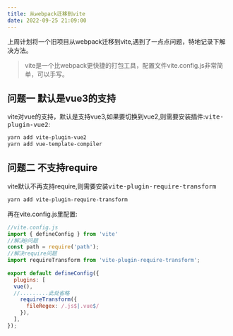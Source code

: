 ```yaml
---
title: 从webpack迁移到vite
date: 2022-09-25 21:09:00
---
```


上周计划将一个旧项目从webpack迁移到vite,遇到了一点点问题，特地记录下解决方法。
> vite是一个比webpack更快捷的打包工具，配置文件vite.config.js非常简单，可以手写。

## 问题一 默认是vue3的支持

vite对vue的支持，默认是支持vue3,如果要切换到vue2,则需要安装插件:<kbd>vite-plugin-vue2</kbd>:

```bash
yarn add vite-plugin-vue2
yarn add vue-template-compiler
```

## 问题二 不支持require 
vite默认不再支持require,则需要安装<kbd>vite-plugin-require-transform</kbd>
```bash
yarn add vite-plugin-require-transform

```
再在vite.config.js里配置:
```javascript
//vite.config.js
import { defineConfig } from 'vite'
//解决@问题
const path = require('path');
//解决require问题
import requireTransform from 'vite-plugin-require-transform';
 
export default defineConfig({
  plugins: [
  vue(),
  //.........此处省略
    requireTransform({
      fileRegex: /.js$|.vue$/
    }),
  ],
});

```


